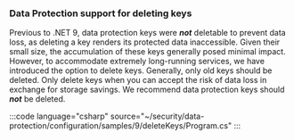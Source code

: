 <!--
[!INCLUDE[](~/release-notes/aspnetcore-9/includes/delete_keys.md)]
-->

### Data Protection support for deleting keys

Previous to .NET 9, data protection keys were ___not___ deletable to prevent data loss, as deleting a key renders its protected data inaccessible. Given their small size, the accumulation of these keys generally posed minimal impact. However, to accommodate extremely long-running services, we have introduced the option to delete keys. Generally, only old keys should be deleted. Only delete keys when you can accept the risk of data loss in exchange for storage savings. We recommend data protection keys should ___not___ be deleted.

:::code language="csharp" source="~/security/data-protection/configuration/samples/9/deleteKeys/Program.cs" :::
